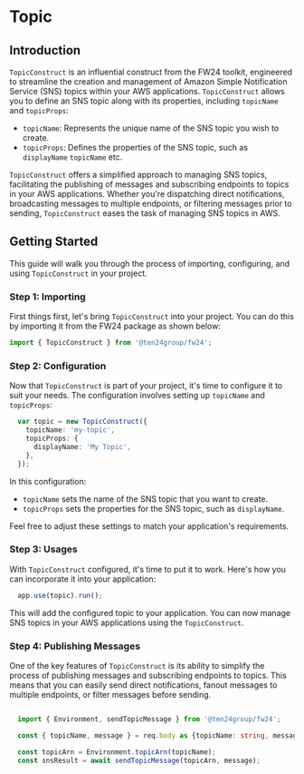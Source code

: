 # Topic

## Introduction

`TopicConstruct` is an influential construct from the FW24 toolkit, engineered to streamline the creation and management of Amazon Simple Notification Service (SNS) topics within your AWS applications. `TopicConstruct` allows you to define an SNS topic along with its properties, including `topicName` and `topicProps`:

- `topicName`: Represents the unique name of the SNS topic you wish to create.
- `topicProps`: Defines the properties of the SNS topic, such as `displayName` `topicName` etc.

`TopicConstruct` offers a simplified approach to managing SNS topics, facilitating the publishing of messages and subscribing endpoints to topics in your AWS applications. Whether you're dispatching direct notifications, broadcasting messages to multiple endpoints, or filtering messages prior to sending, `TopicConstruct` eases the task of managing SNS topics in AWS.

## Getting Started

This guide will walk you through the process of importing, configuring, and using `TopicConstruct` in your project.

### Step 1: Importing

First things first, let's bring `TopicConstruct` into your project. You can do this by importing it from the FW24 package as shown below:

```ts
import { TopicConstruct } from '@ten24group/fw24';
```

### Step 2: Configuration

Now that `TopicConstruct` is part of your project, it's time to configure it to suit your needs. The configuration involves setting up `topicName` and `topicProps`:

```ts
  var topic = new TopicConstruct({
    topicName: 'my-topic',
    topicProps: {
      displayName: 'My Topic',
    },
  });
```

In this configuration:

- `topicName` sets the name of the SNS topic that you want to create.
- `topicProps` sets the properties for the SNS topic, such as `displayName`.

Feel free to adjust these settings to match your application's requirements.

### Step 3: Usages

With `TopicConstruct` configured, it's time to put it to work. Here's how you can incorporate it into your application:

```ts
  app.use(topic).run();
```

This will add the configured topic to your application. You can now manage SNS topics in your AWS applications using the `TopicConstruct`.

### Step 4: Publishing Messages

One of the key features of `TopicConstruct` is its ability to simplify the process of publishing messages and subscribing endpoints to topics. This means that you can easily send direct notifications, fanout messages to multiple endpoints, or filter messages before sending.

```ts

  import { Environment, sendTopicMessage } from '@ten24group/fw24';

  const { topicName, message } = req.body as {topicName: string, message: string};

  const topicArn = Environment.topicArn(topicName);
  const snsResult = await sendTopicMessage(topicArn, message);
```
